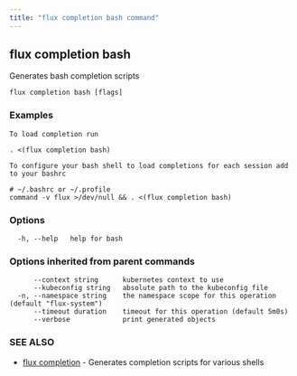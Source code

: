 ```yaml
---
title: "flux completion bash command"
---
```

## flux completion bash

Generates bash completion scripts

```
flux completion bash [flags]
```

### Examples

```
To load completion run

. <(flux completion bash)

To configure your bash shell to load completions for each session add to your bashrc

# ~/.bashrc or ~/.profile
command -v flux >/dev/null && . <(flux completion bash)
```

### Options

```
  -h, --help   help for bash
```

### Options inherited from parent commands

```
      --context string      kubernetes context to use
      --kubeconfig string   absolute path to the kubeconfig file
  -n, --namespace string    the namespace scope for this operation (default "flux-system")
      --timeout duration    timeout for this operation (default 5m0s)
      --verbose             print generated objects
```

### SEE ALSO

* [flux completion](../flux_completion/)	 - Generates completion scripts for various shells

